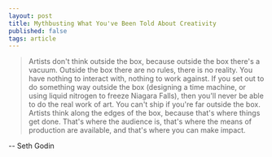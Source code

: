 ```yaml
---
layout: post
title: Mythbusting What You've Been Told About Creativity
published: false
tags: article
---
```


> Artists don't think outside the box, because outside the box there's a vacuum. Outside the box there are no rules, there is no reality. You have nothing to interact with, nothing to work against. If you set out to do something way outside the box (designing a time machine, or using liquid nitrogen to freeze Niagara Falls), then you'll never be able to do the real work of art. You can't ship if you're far outside the box. Artists think along the edges of the box, because that's where things get done. That's where the audience is, that's where the means of production are available, and that's where you can make impact.

-- Seth Godin
